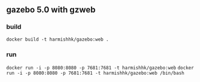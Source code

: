 ## gazebo 5.0 with gzweb

### build
```docker build -t harmishhk/gazebo:web .```

### run
```docker run -i -p 8080:8080 -p 7681:7681 -t harmishhk/gazebo:web```
```docker run -i -p 8080:8080 -p 7681:7681 -t harmishhk/gazebo:web /bin/bash```
